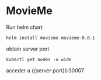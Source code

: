# MovieMe
Run helm chart
```
helm install movieme movieme-0.0.1
```
obtain server port
```
kubectl get nodes -o wide
```
acceder a {{server port}}:30007
